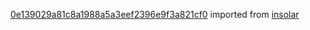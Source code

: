 [0e139029a81c8a1988a5a3eef2396e9f3a821cf0](https://github.com/insolar/insolar/commit/0e139029a81c8a1988a5a3eef2396e9f3a821cf0) imported from [insolar](https://github.com/insolar/insolar)
